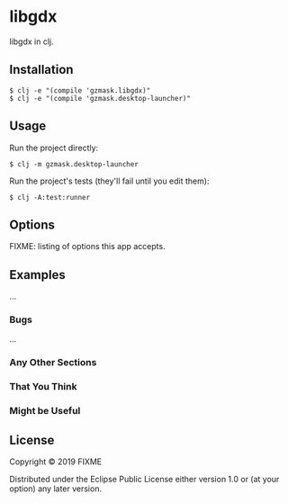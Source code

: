 # libgdx

libgdx in clj.


## Installation

    $ clj -e "(compile 'gzmask.libgdx)"
    $ clj -e "(compile 'gzmask.desktop-launcher)"

## Usage


Run the project directly:

    $ clj -m gzmask.desktop-launcher

Run the project's tests (they'll fail until you edit them):

    $ clj -A:test:runner

## Options

FIXME: listing of options this app accepts.

## Examples

...

### Bugs

...

### Any Other Sections
### That You Think
### Might be Useful

## License

Copyright © 2019 FIXME

Distributed under the Eclipse Public License either version 1.0 or (at
your option) any later version.
